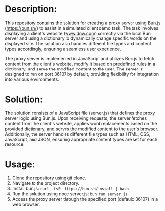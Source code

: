 # Description:
This repository contains the solution for creating a proxy server using Bun.js (https://bun.sh/) to assist in a simulated client demo task. The task involves displaying a client's website (www.dow.com) correctly via the local Bun server and using a dictionary to dynamically change specific words on the displayed site. The solution also handles different file types and content types accordingly, ensuring a seamless user experience.

The proxy server is implemented in JavaScript and utilizes Bun.js to fetch content from the client's website, modify it based on predefined rules in a dictionary, and serve the modified content to the user. The server is designed to run on port 36107 by default, providing flexibility for integration into various environments.

# Solution:
The solution consists of a JavaScript file (server.js) that defines the proxy server logic using Bun.js. Upon receiving requests, the server fetches content from the client's website, applies word replacements based on the provided dictionary, and serves the modified content to the user's browser. Additionally, the server handles different file types such as HTML, CSS, JavaScript, and JSON, ensuring appropriate content types are set for each resource.

# Usage:

1. Clone the repository using git clone.
2. Navigate to the project directory.
3. Install bun.js: `curl -fsSL https://bun.sh/install | bash`
4. Run the solution using node server.js: `bun run server.js`
5. Access the proxy server through the specified port (default: 36107) in a web browser.
